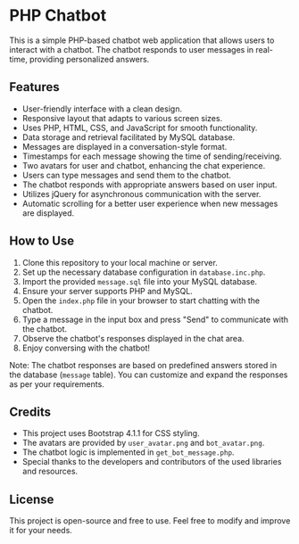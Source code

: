 # PHP Chatbot

This is a simple PHP-based chatbot web application that allows users to interact with a chatbot. The chatbot responds to user messages in real-time, providing personalized answers.

## Features
- User-friendly interface with a clean design.
- Responsive layout that adapts to various screen sizes.
- Uses PHP, HTML, CSS, and JavaScript for smooth functionality.
- Data storage and retrieval facilitated by MySQL database.
- Messages are displayed in a conversation-style format.
- Timestamps for each message showing the time of sending/receiving.
- Two avatars for user and chatbot, enhancing the chat experience.
- Users can type messages and send them to the chatbot.
- The chatbot responds with appropriate answers based on user input.
- Utilizes jQuery for asynchronous communication with the server.
- Automatic scrolling for a better user experience when new messages are displayed.

## How to Use
1. Clone this repository to your local machine or server.
2. Set up the necessary database configuration in `database.inc.php`.
3. Import the provided `message.sql` file into your MySQL database.
4. Ensure your server supports PHP and MySQL.
5. Open the `index.php` file in your browser to start chatting with the chatbot.
6. Type a message in the input box and press "Send" to communicate with the chatbot.
7. Observe the chatbot's responses displayed in the chat area.
8. Enjoy conversing with the chatbot!

Note: The chatbot responses are based on predefined answers stored in the database (`message` table). You can customize and expand the responses as per your requirements.

## Credits
- This project uses Bootstrap 4.1.1 for CSS styling.
- The avatars are provided by `user_avatar.png` and `bot_avatar.png`.
- The chatbot logic is implemented in `get_bot_message.php`.
- Special thanks to the developers and contributors of the used libraries and resources.

## License
This project is open-source and free to use. Feel free to modify and improve it for your needs.
